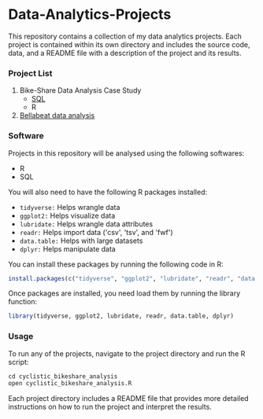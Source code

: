 # Data-Analytics-Projects

This repository contains a collection of my data analytics projects. Each project is contained within its own directory and includes the source code, data, and a README file with a description of the project and its results.

### Project List
1. Bike-Share Data Analysis Case Study
   - [SQL](https://github.com/saltwatersardine/Data-Analytics-Projects/blob/main/Bike_Share_Data_Analysis_Case_Study_Using_R.md)
   - R
3. [Bellabeat data analysis](https://github.com/saltwatersardine/Data_Analytics/blob/main/bellabeat_data_analysis.md)

### Software

Projects in this repository will be analysed using the following softwares:

- R
- SQL

You will also need to have the following R packages installed:

- `tidyverse:` Helps wrangle data
- `ggplot2:` Helps visualize data
- `lubridate:` Helps wrangle data attributes
- `readr:` Helps import data ('csv', 'tsv', and 'fwf')
- `data.table:` Helps with large datasets
- `dplyr:` Helps manipulate data


You can install these packages by running the following code in R:

```r
install.packages(c("tidyverse", "ggplot2", "lubridate", "readr", "data.table", "dplyr"))
```

Once packages are installed, you need load them by running the library function:

```r
library(tidyverse, ggplot2, lubridate, readr, data.table, dplyr)
```
### Usage

To run any of the projects, navigate to the project directory and run the R script:

```r
cd cyclistic_bikeshare_analysis
open cyclistic_bikeshare_analysis.R
```
Each project directory includes a README file that provides more detailed instructions on how to run the project and interpret the results.
